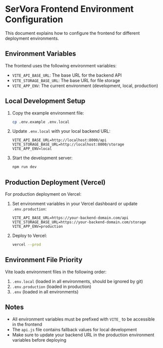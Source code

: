 # SerVora Frontend Environment Configuration

This document explains how to configure the frontend for different deployment environments.

## Environment Variables

The frontend uses the following environment variables:

- `VITE_API_BASE_URL`: The base URL for the backend API
- `VITE_STORAGE_BASE_URL`: The base URL for file storage
- `VITE_APP_ENV`: The current environment (development, local, production)

## Local Development Setup

1. Copy the example environment file:
   ```bash
   cp .env.example .env.local
   ```

2. Update `.env.local` with your local backend URL:
   ```
   VITE_API_BASE_URL=http://localhost:8000/api
   VITE_STORAGE_BASE_URL=http://localhost:8000/storage
   VITE_APP_ENV=local
   ```

3. Start the development server:
   ```bash
   npm run dev
   ```

## Production Deployment (Vercel)

For production deployment on Vercel:

1. Set environment variables in your Vercel dashboard or update `.env.production`:
   ```
   VITE_API_BASE_URL=https://your-backend-domain.com/api
   VITE_STORAGE_BASE_URL=https://your-backend-domain.com/storage
   VITE_APP_ENV=production
   ```

2. Deploy to Vercel:
   ```bash
   vercel --prod
   ```

## Environment File Priority

Vite loads environment files in the following order:
1. `.env.local` (loaded in all environments, should be ignored by git)
2. `.env.production` (loaded in production)
3. `.env` (loaded in all environments)

## Notes

- All environment variables must be prefixed with `VITE_` to be accessible in the frontend
- The `api.js` file contains fallback values for local development
- Make sure to update your backend URL in the production environment variables before deploying